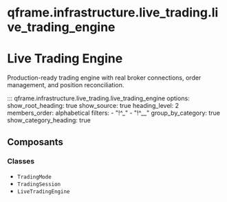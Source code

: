 # qframe.infrastructure.live_trading.live_trading_engine


Live Trading Engine
==================

Production-ready trading engine with real broker connections,
order management, and position reconciliation.


::: qframe.infrastructure.live_trading.live_trading_engine
    options:
      show_root_heading: true
      show_source: true
      heading_level: 2
      members_order: alphabetical
      filters:
        - "!^_"
        - "!^__"
      group_by_category: true
      show_category_heading: true

## Composants

### Classes

- `TradingMode`
- `TradingSession`
- `LiveTradingEngine`

